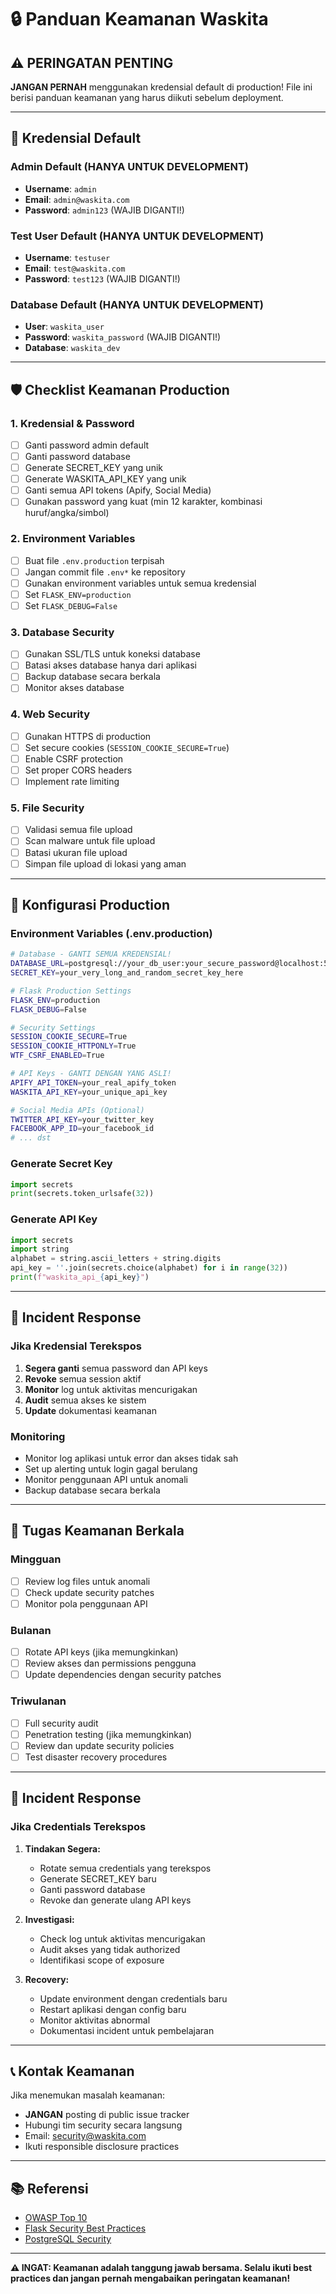 # 🔒 Panduan Keamanan Waskita

## ⚠️ PERINGATAN PENTING

**JANGAN PERNAH** menggunakan kredensial default di production! File ini berisi panduan keamanan yang harus diikuti sebelum deployment.

---

## 🔐 Kredensial Default

### Admin Default (HANYA UNTUK DEVELOPMENT)
- **Username**: `admin`
- **Email**: `admin@waskita.com`  
- **Password**: `admin123` (WAJIB DIGANTI!)

### Test User Default (HANYA UNTUK DEVELOPMENT)
- **Username**: `testuser`
- **Email**: `test@waskita.com`
- **Password**: `test123` (WAJIB DIGANTI!)

### Database Default (HANYA UNTUK DEVELOPMENT)
- **User**: `waskita_user`
- **Password**: `waskita_password` (WAJIB DIGANTI!)
- **Database**: `waskita_dev`

---

## 🛡️ Checklist Keamanan Production

### 1. Kredensial & Password
- [ ] Ganti password admin default
- [ ] Ganti password database
- [ ] Generate SECRET_KEY yang unik
- [ ] Generate WASKITA_API_KEY yang unik
- [ ] Ganti semua API tokens (Apify, Social Media)
- [ ] Gunakan password yang kuat (min 12 karakter, kombinasi huruf/angka/simbol)

### 2. Environment Variables
- [ ] Buat file `.env.production` terpisah
- [ ] Jangan commit file `.env*` ke repository
- [ ] Gunakan environment variables untuk semua kredensial
- [ ] Set `FLASK_ENV=production`
- [ ] Set `FLASK_DEBUG=False`

### 3. Database Security
- [ ] Gunakan SSL/TLS untuk koneksi database
- [ ] Batasi akses database hanya dari aplikasi
- [ ] Backup database secara berkala
- [ ] Monitor akses database

### 4. Web Security
- [ ] Gunakan HTTPS di production
- [ ] Set secure cookies (`SESSION_COOKIE_SECURE=True`)
- [ ] Enable CSRF protection
- [ ] Set proper CORS headers
- [ ] Implement rate limiting

### 5. File Security
- [ ] Validasi semua file upload
- [ ] Scan malware untuk file upload
- [ ] Batasi ukuran file upload
- [ ] Simpan file upload di lokasi yang aman

---

## 🔧 Konfigurasi Production

### Environment Variables (.env.production)
```bash
# Database - GANTI SEMUA KREDENSIAL!
DATABASE_URL=postgresql://your_db_user:your_secure_password@localhost:5432/waskita_prod
SECRET_KEY=your_very_long_and_random_secret_key_here

# Flask Production Settings
FLASK_ENV=production
FLASK_DEBUG=False

# Security Settings
SESSION_COOKIE_SECURE=True
SESSION_COOKIE_HTTPONLY=True
WTF_CSRF_ENABLED=True

# API Keys - GANTI DENGAN YANG ASLI!
APIFY_API_TOKEN=your_real_apify_token
WASKITA_API_KEY=your_unique_api_key

# Social Media APIs (Optional)
TWITTER_API_KEY=your_twitter_key
FACEBOOK_APP_ID=your_facebook_id
# ... dst
```

### Generate Secret Key
```python
import secrets
print(secrets.token_urlsafe(32))
```

### Generate API Key
```python
import secrets
import string
alphabet = string.ascii_letters + string.digits
api_key = ''.join(secrets.choice(alphabet) for i in range(32))
print(f"waskita_api_{api_key}")
```

---

## 🚨 Incident Response

### Jika Kredensial Terekspos
1. **Segera ganti** semua password dan API keys
2. **Revoke** semua session aktif
3. **Monitor** log untuk aktivitas mencurigakan
4. **Audit** semua akses ke sistem
5. **Update** dokumentasi keamanan

### Monitoring
- Monitor log aplikasi untuk error dan akses tidak sah
- Set up alerting untuk login gagal berulang
- Monitor penggunaan API untuk anomali
- Backup database secara berkala

---

## 🔄 Tugas Keamanan Berkala

### Mingguan
- [ ] Review log files untuk anomali
- [ ] Check update security patches
- [ ] Monitor pola penggunaan API

### Bulanan
- [ ] Rotate API keys (jika memungkinkan)
- [ ] Review akses dan permissions pengguna
- [ ] Update dependencies dengan security patches

### Triwulanan
- [ ] Full security audit
- [ ] Penetration testing (jika memungkinkan)
- [ ] Review dan update security policies
- [ ] Test disaster recovery procedures

---

## 🚨 Incident Response

### Jika Credentials Terekspos
1. **Tindakan Segera:**
   - Rotate semua credentials yang terekspos
   - Generate SECRET_KEY baru
   - Ganti password database
   - Revoke dan generate ulang API keys

2. **Investigasi:**
   - Check log untuk aktivitas mencurigakan
   - Audit akses yang tidak authorized
   - Identifikasi scope of exposure

3. **Recovery:**
   - Update environment dengan credentials baru
   - Restart aplikasi dengan config baru
   - Monitor aktivitas abnormal
   - Dokumentasi incident untuk pembelajaran

---

## 📞 Kontak Keamanan

Jika menemukan masalah keamanan:
- **JANGAN** posting di public issue tracker
- Hubungi tim security secara langsung
- Email: security@waskita.com
- Ikuti responsible disclosure practices

---

## 📚 Referensi

- [OWASP Top 10](https://owasp.org/www-project-top-ten/)
- [Flask Security Best Practices](https://flask.palletsprojects.com/en/2.3.x/security/)
- [PostgreSQL Security](https://www.postgresql.org/docs/current/security.html)

---

**⚠️ INGAT: Keamanan adalah tanggung jawab bersama. Selalu ikuti best practices dan jangan pernah mengabaikan peringatan keamanan!**